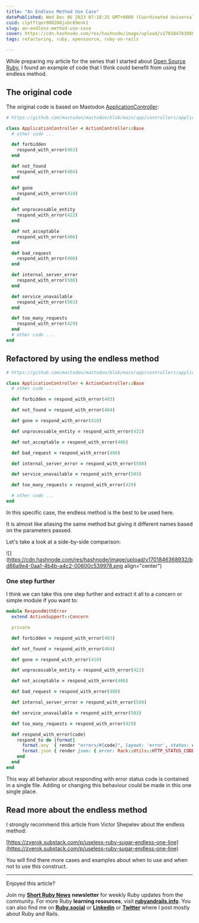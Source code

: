 ```yaml
---
title: "An Endless Method Use Case"
datePublished: Wed Dec 06 2023 07:18:25 GMT+0000 (Coordinated Universal Time)
cuid: clptftqer000208jxbc89enk1
slug: an-endless-method-use-case
cover: https://cdn.hashnode.com/res/hashnode/image/upload/v1701847030088/5f1a959f-772c-41c7-a1d9-31b0f2b3ac39.png
tags: refactoring, ruby, opensource, ruby-on-rails

---
```


While preparing my article for the series that I started about [Open Source Ruby](https://allaboutcoding.ghinda.com/series/open-source-ruby), I found an example of code that I think could benefit from using the endless method.

## The original code

The original code is based on Mastodon [ApplicationController](https://github.com/mastodon/mastodon/blob/main/app/controllers/application_controller.rb#L3):

```ruby
# https://github.com/mastodon/mastodon/blob/main/app/controllers/application_controller.rb#L3

class ApplicationController < ActionController::Base
  # other code ...

  def forbidden
    respond_with_error(403)
  end

  def not_found
    respond_with_error(404)
  end

  def gone
    respond_with_error(410)
  end

  def unprocessable_entity
    respond_with_error(422)
  end

  def not_acceptable
    respond_with_error(406)
  end

  def bad_request
    respond_with_error(400)
  end

  def internal_server_error
    respond_with_error(500)
  end

  def service_unavailable
    respond_with_error(503)
  end

  def too_many_requests
    respond_with_error(429)
  end
  # other code ...
end
```

## Refactored by using the endless method

```ruby
# https://github.com/mastodon/mastodon/blob/main/app/controllers/application_controller.rb#L3

class ApplicationController < ActionController::Base
  # other code ...

  def forbidden = respond_with_error(403)

  def not_found = respond_with_error(404)

  def gone = respond_with_error(410)

  def unprocessable_entity = respond_with_error(422)

  def not_acceptable = respond_with_error(406)

  def bad_request = respond_with_error(400)

  def internal_server_error = respond_with_error(500)

  def service_unavailable = respond_with_error(503)

  def too_many_requests = respond_with_error(429)

  # other code ...
end
```

In this specific case, the endless method is the best to be used here.

It is almost like aliasing the same method but giving it different names based on the parameters passed.

Let's take a look at a side-by-side comparison:

![](https://cdn.hashnode.com/res/hashnode/image/upload/v1701846368932/bd86a9e4-0aa1-4b4b-a4c2-00600c539978.png align="center")

### One step further

I think we can take this one step further and extract it all to a concern or simple module if you want to:

```ruby
module RespondWithError
  extend ActiveSupport::Concern

  private

  def forbidden = respond_with_error(403)

  def not_found = respond_with_error(404)

  def gone = respond_with_error(410)

  def unprocessable_entity = respond_with_error(422)

  def not_acceptable = respond_with_error(406)

  def bad_request = respond_with_error(400)

  def internal_server_error = respond_with_error(500)

  def service_unavailable = respond_with_error(503)

  def too_many_requests = respond_with_error(429)

  def respond_with_error(code)
    respond_to do |format|
      format.any  { render "errors/#{code}", layout: 'error', status: code, formats: [:html] }
      format.json { render json: { error: Rack::Utils::HTTP_STATUS_CODES[code] }, status: code }
    end
  end
end
```

This way all behavior about responding with error status code is contained in a single file. Adding or changing this behaviour could be made in this one single place.

## Read more about the endless method

I strongly recommend this article from Victor Shepelev about the endless method:

[https://zverok.substack.com/p/useless-ruby-sugar-endless-one-line](https://zverok.substack.com/p/useless-ruby-sugar-endless-one-line)

You will find there more cases and examples about when to use and when not to use this construct.

---

Enjoyed this article?

Join my [**Short Ruby News**](https://shortruby.com/) **newsletter** for weekly Ruby updates from the community. For more Ruby **learning resources**, visit [**rubyandrails.info**](http://rubyandrails.info). You can also find me on [**Ruby.social**](https://ruby.social/@lucian) or [**Linkedin**](https://linkedin.com/in/lucianghinda) or [**Twitter**](https://x.com/lucianghinda) where I post mostly about Ruby and Rails.